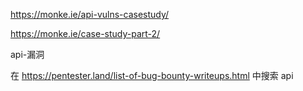 https://monke.ie/api-vulns-casestudy/

https://monke.ie/case-study-part-2/

api-漏洞

在 https://pentester.land/list-of-bug-bounty-writeups.html  中搜索 api


